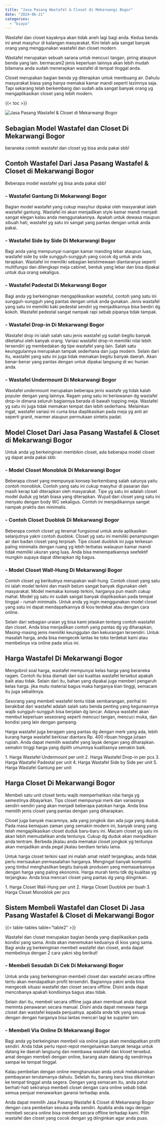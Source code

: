 ```yaml
---
title: "Jasa Pasang Wastafel & Closet di Mekarwangi Bogor"
date: "2024-06-21"
categories: 
  - "biaya"
---
```


Wastafel dan closet kayaknya akan tidak aneh lagi bagi anda. Kedua benda ini amat masyhur di kalangan masyarakat. Kini telah ada sangat banyak orang yang menggunakan wastafel dan closet modern.

Wastafel merupakan sebuah sarana untuk mencuci tangan, piring ataupun benda yang lain. bermacam2 jenis keperluan lainnya akan lebih mudah bilamana anda sudah menerapkan wastafel di tempat tinggal anda.

Closet merupakan bagian benda yg diterapkan untuk membuang air. Dahulu masyarakat biasa yang hanya memakai kamar mandi seperti lazimnya saja. Tapi sekarang telah berkembang dan sudah ada sangat banyak orang yg mengaplikasikan closet yang lebih modern.

{{< toc >}}

![Jasa Pasang Wastafel & Closet di Mekarwangi Bogor](/images/wastafel-closet-murah49.png)

## Sebagian Model Wastafel dan Closet Di Mekarwangi Bogor

beraneka contoh wastafel dan closet yg bisa anda pakai sbb!

## Contoh Wastafel Dari Jasa Pasang Wastafel & Closet di Mekarwangi Bogor

Beberapa model wastafel yg bisa anda pakai sbb!

### \- Wastafel Gantung Di Mekarwangi Bogor

Bagian model wastafel yang cukup masyhur dipakai oleh masyarakat ialah wastafel gantung. Wastafel ini akan menjadikan style kamar mandi menjadi sangat elegan kalau anda menggunakannya. Apakah untuk dewasa maupun sibuah hati, wastafel yg satu ini sangat yang pantas dengan untuk anda pakai.

### \- Wastafel Side by Side Di Mekarwangi Bogor

Bagi anda yang mempunyai ruangan kamar manding lebar ataupun luas, wastafel side by side sungguh-sungguh yang cocok dg untuk anda terapkan. Wastafel ini memiliki sebagian keistimewaan diantaranya seperti multifungsi dan dilengkapi meja cabinet, bentuk yang lebar dan bisa dipakai untuk dua orang sekaligus.

### \- Wastafel Padestal Di Mekarwangi Bogor

Bagi anda yg berkeinginan mengaplikasikan wasteful, contoh yang satu ini sungguh-sungguh yang pantas dengan untuk anda gunakan. Jenis wastafel yang satu ini memiliki kaki pedestal sendiri yg menjadikannya bisa berdiri dg kokoh. Wastafel pedestal sangat nampak rapi sebab pipanya tidak tampak.

### \- Wastafel Drop-in Di Mekarwangi Bogor

Wastafel drop ini ialah salah satu jenis wastafel yg sudah begitu banyak diketahui oleh banyak orang. Variasi wastafel drop-in memiliki nilai lebih tersendiri yg membedakan dg tipe wastafel yang lain. Salah satu keunggulannya merupakan tampak sederhana dan juga modern. Selain dari itu, wastafel yang satu ini juga tidak memakan begitu banyak daerah. Akan benar-benar yang pantas dengan untuk dipakai langsung di wc hunian anda.

### \- Wastafel Undermount Di Mekarwangi Bogor

Wastafel undermount merupakan beberapa jenis wastafe yg tidak kalah populer dengan yang lainnya. Ragam yang satu ini berlawanan dg wastafel drop-in dimana seluruh bagiannya berada di bawah topping meja. Wastafel yg satu ini juga tidak memakan tempat dan lebih sederhana. Melainkan ingat, wastafel variasi ini cuma bisa diaplikasikan pada meja yg anti air seperti granit, marmer ataupun permukaan sintetis padat.

## Model Closet Dari Jasa Pasang Wastafel & Closet di Mekarwangi Bogor

Untuk anda yg berkeinginan membikin closet, ada beberapa model closet yg dapat anda pakai sbb:

### \- Model Closet Monoblok Di Mekarwangi Bogor

Beberapa closet yang mempunyai konsep berkembang salah satunya yaitu contoh monoblok. Contoh yang satu ini cukup masyhur di pasaran dan masih kerap kali diterapkan oleh masyarakat. Tipe yg satu ini adalah closet model duduk yg telah biasa yang diterapkan. Wujud dari closet yang satu ini menyatu dengan body WC sekaligus. Contoh ini menjadikannya sangat nampak praktis dan minimalis.

### \- Contoh Closet Duoblok Di Mekarwangi Bogor

Beberapa contoh closet yg teramat fungsional untuk anda aplikasikan selanjutnya yakni contoh duoblok. Closet yg satu ini memiliki penampungan air dan badan closet yang terpisah. Tipe closet duoblok ini juga terkesan paling minimalis dengan ruang yg lebih terbatas walaupun kamar mandi tidak memiliki ukuran yang luas. Anda bisa menempatkannya seefektif mungkin supaya dapat diterapkan dg bagus.

### \- Model Closet Wall-Hung Di Mekarwangi Bogor

Contoh closet yg berikutnya merupakan wall-hung. Contoh closet yang satu ini ialah model terkini dan masih belum sangat banyak digunakan oleh masyarakat. Model memakai konsep terkini, harganya pun masih cukup mahal. Model yg satu ini sudah sangat banyak diaplikasikan pada tempat tinggal - rumah minimalis. Untuk anda yg ingin menggunakan model closet yang satu ini dapat mendapatkannya di kios terdekat atau dengan cara online.

Selain dari sebagian uraian yg bisa kami jelaskan tentang contoh wastafel dan closet. Anda bisa menjadikan contoh yang pantas dg yg diharapkan, Masing-masing jenis memiliki keunggulan dan kekurangan tersendiri. Untuk masalah harga, anda bisa mengecek lantas ke toko terdekat kami atau membelinya via online pada situs ini.

## Harga Wastafel Di Mekarwangi Bogor

Mengobrol soal harga, wastafel mempunyai kelas harga yang beraneka ragam. Contoh itu bisa diamati dari sisi kualitas wastafel tersebut apakah baik atau tidak. Selain dari itu, bahan yang dipakai juga memberi pengaruh kelas harga. jika mutu material bagus maka harganya kian tinggi, semacam itu juga sebaliknya.

Sesorang yang membeli wastafel tentu tidak sembarangan, perihal ini berakibat dari wastafel adalah salah satu benda penting yang kegunaannya wajib sungguh-sungguh bisa berjalan dg lancar. Adanya wastafel akan membut keperluan seseorang seperti mencuci tangan, mencuci muka, dan kondisi yang lain dengan gampang.

Harga wastafel juga beragam yang pantas dg dengan merk yang ada, lebih kurang harga wastafel berkisar diantara Rp. 400 ribuan hingga jutaan rupiah. Anda dapat memilih wastafel yang layak dengan yang diharapkan. semakin tinggi harga yang dipilih umumnya kualitasnya semakin baik.

1\. Harga Wastafel Undermount per unit 2. Harga Wastafel Drop-in per pcs 3. Harga Wastafel Padestal per unit 4. Harga Wastafel Side by Side per unit 5. Harga Wastafel Gantung per unit

## Harga Closet Di Mekarwangi Bogor

Membeli satu unit closet tentu wajib memperhatikan nilai harga yg semestinya dibayarkan. Tips closet mempunyai merk dan variasinya sendiri-sendiri yang akan menjadi beberapa patokan harga. Anda bisa memilih jenis closet yang pantas dengan yang diharapkan.

Closet juga banyak macamnya, ada yang jongkok dan ada juga yang duduk. Pada masa kemajuan zaman yang semakin modern ini, banyak orang yang telah mengaplikasikan closet duduk baru-baru ini. Macam closet yg satu ini akan lebih memudahkan anda tentunya. Cukup dg duduk akan menjadikan anda tentram. Berbeda jikalau anda memakai closet jongkok yg tentunya akan menjadikan anda pegal jikalau berdiam terlalu lama.

Untuk harga closet terkini saat ini malah amat relatif terjangkau, anda tidak perlu merisaukan permasalahan harganya. Mengingat banyak kompetisi yang timbul menghasilkan begitu banyak produsen yang memasarkannya dengan harga yang paling ekonomis. Harga murah tentu tdk dg kualitas yg terjangkau. Anda bisa mencari closet yang pantas dg yang diinginkan.

1\. Harga Closet Wall-Hung per unit 2. Harga Closet Duoblok per buah 3. Harga Closet Monoblok per pcs

## Sistem Membeli Wastafel dan Closet Di Jasa Pasang Wastafel & Closet di Mekarwangi Bogor

{{< table-tables table="table2" >}}

Wastafel dan closet merupakan bagian benda yang diaplikasikan pada kondisi yang sama. Anda akan menemukan keduanya di kios yang sama. Bagi anda yg berkeinginan membeli wastafel dan closet, anda dapat membelinya dengan 2 cara yakni sbg berikut!

### \- Membeli Sesudah Di Cek Di Mekarwangi Bogor

Untuk anda yang berkeinginan membeli closet dan wastafel secara offline tentu akan mendapatkan profit tersendiri. Bagiannya yakni anda bisa mengecek situasi wastafel dan closet secara offline. Disini anda dapat mencobanya apakah kondisinya bagus atau tidak.

Selain dari itu, membeli secara offline juga akan membuat anda dapat meminta penawaran secara manual. Disini anda dapat menawar harga closet dan wastafel kepada penjualnya. apabila anda tdk yang sesuai dengan dengan harganya bisa lantas mencari lagi ke supplier lain.

### \- Membeli Via Online Di Mekarwangi Bogor

Bagi anda yg berkeinginan membeli via online juga akan mendapatkan profit sendiri. Anda tidak perlu repot-repot mengeluarkan banyak tenaga untuk datang ke daerah langsung dan membawa wastafel dan kloset tersebut. amat dengan membeli dengan online, barang akan datang dg sendirinya sampai ke tempat tinggal.

Kalau pembelian dengan online mengharuskan anda untuk melaksanakan pembayaran terutamanya dahulu. Setelah itu, barang baru bisa dikirimkan ke tempat tinggal anda segera. Dengan yang semacam itu, anda patut berhati-hati sekiranya membeli closet dengan cara online sebab tidak semua penjual menawarkan garansi terhadap anda.

Anda dapat memilih Jasa Pasang Wastafel & Closet di Mekarwangi Bogor dengan cara pembelian sesuka anda sendiri. Apabila anda ragu dengan membeli secara online bisa membeli secara offline terhadap kami. Pilih wastafel dan closet yang cocok dengan yg diinginkan agar anda puas.
